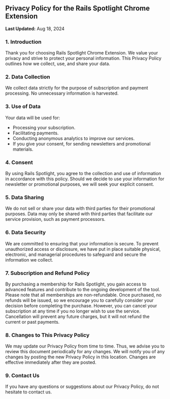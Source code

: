 ## Privacy Policy for the Rails Spotlight Chrome Extension

**Last Updated:** Aug 18, 2024

### 1. Introduction

Thank you for choosing Rails Spotlight Chrome Extension. We value your privacy and strive to protect your personal information. This Privacy Policy outlines how we collect, use, and share your data.

### 2. Data Collection

We collect data strictly for the purpose of subscription and payment processing. No unnecessary information is harvested.

### 3. Use of Data

Your data will be used for:
- Processing your subscription.
- Facilitating payments.
- Conducting anonymous analytics to improve our services.
- If you give your consent, for sending newsletters and promotional materials.

### 4. Consent

By using Rails Spotlight, you agree to the collection and use of information in accordance with this policy. Should we decide to use your information for newsletter or promotional purposes, we will seek your explicit consent.

### 5. Data Sharing

We do not sell or share your data with third parties for their promotional purposes. Data may only be shared with third parties that facilitate our service provision, such as payment processors.

### 6. Data Security

We are committed to ensuring that your information is secure. To prevent unauthorized access or disclosure, we have put in place suitable physical, electronic, and managerial procedures to safeguard and secure the information we collect.

### 7. Subscription and Refund Policy

By purchasing a membership for Rails Spotlight, you gain access to advanced features and contribute to the ongoing development of the tool. Please note that all memberships are non-refundable. Once purchased, no refunds will be issued, so we encourage you to carefully consider your decision before completing the purchase. However, you can cancel your subscription at any time if you no longer wish to use the service. Cancellation will prevent any future charges, but it will not refund the current or past payments.

### 8. Changes to This Privacy Policy

We may update our Privacy Policy from time to time. Thus, we advise you to review this document periodically for any changes. We will notify you of any changes by posting the new Privacy Policy in this location. Changes are effective immediately after they are posted.

### 9. Contact Us

If you have any questions or suggestions about our Privacy Policy, do not hesitate to contact us.
